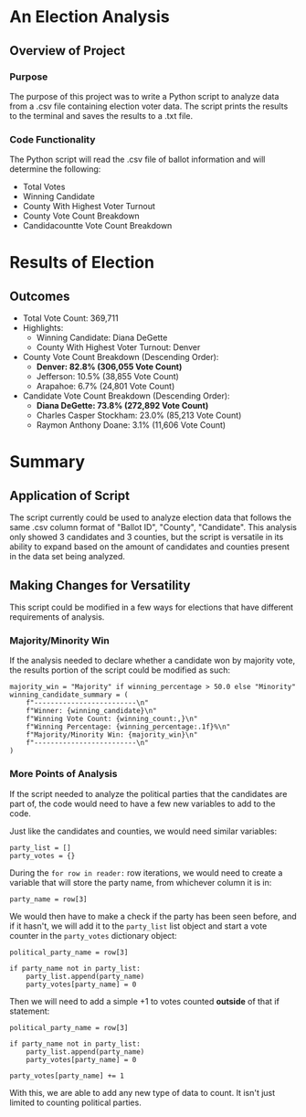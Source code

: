 # An Election Analysis

## Overview of Project

### Purpose

The purpose of this project was to write a Python script to analyze data from a .csv file containing election voter data. The script prints the results to the terminal and saves the results to a .txt file. 

### Code Functionality

The Python script will read the .csv file of ballot information and will determine the following:
- Total Votes
- Winning Candidate
- County With Highest Voter Turnout
- County Vote Count Breakdown
- Candidacountte Vote Count Breakdown

# Results of Election

## Outcomes
- Total Vote Count: 369,711
- Highlights:
  - Winning Candidate: Diana DeGette
  - County With Highest Voter Turnout: Denver
- County Vote Count Breakdown (Descending Order):
  - **Denver: 82.8% (306,055 Vote Count)**
  - Jefferson: 10.5% (38,855 Vote Count)
  - Arapahoe: 6.7% (24,801 Vote Count)
- Candidate Vote Count Breakdown (Descending Order):
  - **Diana DeGette: 73.8% (272,892 Vote Count)**
  - Charles Casper Stockham: 23.0% (85,213 Vote Count)
  - Raymon Anthony Doane: 3.1% (11,606 Vote Count)


# Summary

## Application of Script

The script currently could be used to analyze election data that follows the same .csv column format of "Ballot ID", "County", "Candidate". This analysis only showed 3 candidates and 3 counties, but the script is versatile in its ability to expand based on the amount of candidates and counties present in the data set being analyzed.

## Making Changes for Versatility

This script could be modified in a few ways for elections that have different requirements of analysis. 


### Majority/Minority Win

If the analysis needed to declare whether a candidate won by majority vote, the results portion of the script could be modified as such:
```python3
majority_win = "Majority" if winning_percentage > 50.0 else "Minority"
winning_candidate_summary = (
    f"-------------------------\n"
    f"Winner: {winning_candidate}\n"
    f"Winning Vote Count: {winning_count:,}\n"
    f"Winning Percentage: {winning_percentage:.1f}%\n"
    f"Majority/Minority Win: {majority_win}\n"
    f"-------------------------\n"
)
```

### More Points of Analysis

If the script needed to analyze the political parties that the candidates are part of, the code would need to have a few new variables to add to the code.

Just like the candidates and counties, we would need similar variables:
```python3
party_list = []
party_votes = {}
```

During the `for row in reader:` row iterations, we would need to create a variable that will store the party name, from whichever column it is in:

`party_name = row[3]`

We would then have to make a check if the party has been seen before, and if it hasn't, we will add it to the `party_list` list object and start a vote counter in the `party_votes` dictionary object:

```python3
political_party_name = row[3]

if party_name not in party_list:
    party_list.append(party_name)
    party_votes[party_name] = 0
```

Then we will need to add a simple +1 to votes counted **outside** of that if statement:
```python3
political_party_name = row[3]

if party_name not in party_list:
    party_list.append(party_name)
    party_votes[party_name] = 0

party_votes[party_name] += 1
```

With this, we are able to add any new type of data to count. It isn't just limited to counting political parties.